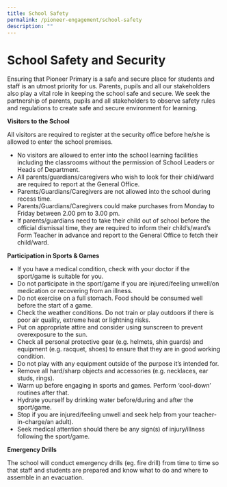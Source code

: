 ```yaml
---
title: School Safety
permalink: /pioneer-engagement/school-safety
description: ""
---
```

# School Safety and Security

Ensuring that Pioneer Primary is a safe and secure place for students and staff is an utmost priority for us. Parents, pupils and all our stakeholders also play a vital role in keeping the school safe and secure. We seek the partnership of parents, pupils and all stakeholders to observe safety rules and regulations to create safe and secure environment for learning.

**Visitors to the School**

All visitors are required to register at the security office before he/she is allowed to enter the school premises.

* No visitors are allowed to enter into the school learning facilities including the classrooms without the permission of School Leaders or Heads of Department.
* All parents/guardians/caregivers who wish to look for their child/ward are required to report at the General Office.
* Parents/Guardians/Caregivers are not allowed into the school during recess time.
* Parents/Guardians/Caregivers could make purchases from Monday to Friday between 2.00 pm to 3.00 pm.
* If parents/guardians need to take their child out of school before the official dismissal time, they are required to inform their child’s/ward’s Form Teacher in advance and report to the General Office to fetch their child/ward.

**Participation in Sports & Games**

* If you have a medical condition, check with your doctor if the sport/game is suitable for you.
* Do not participate in the sport/game if you are injured/feeling unwell/on medication or recovering from an illness.
* Do not exercise on a full stomach. Food should be consumed well before the start of a game.
* Check the weather conditions. Do not train or play outdoors if there is poor air quality, extreme heat or lightning risks.
* Put on appropriate attire and consider using sunscreen  to prevent overexposure to the sun.
* Check all personal protective gear (e.g. helmets, shin guards) and equipment (e.g. racquet, shoes) to ensure that they are in good working condition.
* Do not play with any equipment outside of the purpose it’s intended for.
* Remove all hard/sharp objects and accessories (e.g. necklaces, ear studs, rings).
* Warm up before engaging in sports and games. Perform ‘cool-down’ routines after that.
* Hydrate yourself by drinking water before/during and after the sport/game.
* Stop if you are injured/feeling unwell and seek help from your teacher-in-charge/an adult).
* Seek medical attention should there be any sign(s) of injury/illness following the sport/game.

**Emergency Drills**

The school will conduct emergency drills (eg. fire drill) from time to time so that staff and students are prepared and know what to do and where to assemble in an evacuation.